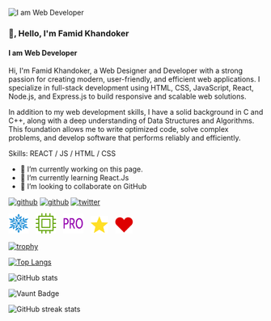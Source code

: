 ![I am Web Developer](https://media.licdn.com/dms/image/v2/D4E16AQH3KFLj4vavFQ/profile-displaybackgroundimage-shrink_350_1400/profile-displaybackgroundimage-shrink_350_1400/0/1738344094543?e=1750291200&v=beta&t=DRlCblaUU1ukraKHqnc-u7Lz462caa1XcSBYUtzHYMw)

###  👋,  Hello, I'm Famid Khandoker
#### I am Web Developer


Hi, I'm Famid Khandoker, a Web Designer and Developer with a strong passion for creating modern, user-friendly, and efficient web applications. I specialize in full-stack development using HTML, CSS, JavaScript, React, Node.js, and Express.js to build responsive and scalable web solutions.

In addition to my web development skills, I have a solid background in C and C++, along with a deep understanding of Data Structures and Algorithms. This foundation allows me to write optimized code, solve complex problems, and develop software that performs reliably and efficiently.

Skills:  REACT / JS / HTML / CSS

- 🔭 I’m currently working on this page. 
- 🌱 I’m currently learning React.Js 
- 👯 I’m looking to collaborate on GitHub 


[<img src='https://cdn.jsdelivr.net/npm/simple-icons@3.0.1/icons/github.svg' alt='github' height='40'>](https://github.com/Famidkhandoker) 
[<img src='https://cdn.jsdelivr.net/npm/simple-icons@3.0.1/icons/github.svg' alt='github' height='40'>](https://www.linkedin.com/in/famidkhandoker/ )
[<img src='https://cdn.jsdelivr.net/npm/simple-icons@3.0.1/icons/twitter.svg' alt='twitter' height='40'>](https://twitter.com/https://x.com/famidkhandoker)  

<a href='https://archiveprogram.github.com/'><img src='https://raw.githubusercontent.com/acervenky/animated-github-badges/master/assets/acbadge.gif' width='40' height='40'></a> <a href='https://docs.github.com/en/developers'><img src='https://raw.githubusercontent.com/acervenky/animated-github-badges/master/assets/devbadge.gif' width='40' height='40'></a> <a href='https://github.com/pricing'><img src='https://raw.githubusercontent.com/acervenky/animated-github-badges/master/assets/pro.gif' width='40' height='40'></a> <a href='https://stars.github.com/'><img src='https://raw.githubusercontent.com/acervenky/animated-github-badges/master/assets/starbadge.gif' width='35' height='35'></a> <a href='https://docs.github.com/en/github/supporting-the-open-source-community-with-github-sponsors'><img src='https://raw.githubusercontent.com/acervenky/animated-github-badges/master/assets/sponsorbadge.gif' width='35' height='35'></a> 

[![trophy](https://github-profile-trophy.vercel.app/?username=Famidkhandoker)](https://github.com/ryo-ma/github-profile-trophy)

[![Top Langs](https://github-readme-stats.vercel.app/api/top-langs/?username=Famidkhandoker)](https://github.com/anuraghazra/github-readme-stats)

![GitHub stats](https://github-readme-stats.vercel.app/api?username=Famidkhandoker&show_icons=true&count_private=true)  

![Vaunt Badge](https://api.vaunt.dev/v1/github/entities/Famidkhandoker/contributions?format=svg&private=true)  

![GitHub streak stats](https://streak-stats.demolab.com/?user=Famidkhandoker)  

